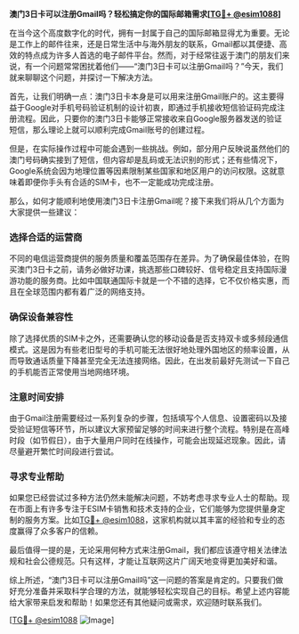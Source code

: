 **澳门3日卡可以注册Gmail吗？轻松搞定你的国际邮箱需求[[TG💪+ @esim1088](https://t.me/s/esim1088)]**

在当今这个高度数字化的时代，拥有一封属于自己的国际邮箱显得尤为重要。无论是工作上的邮件往来，还是日常生活中与海外朋友的联系，Gmail都以其便捷、高效的特点成为许多人首选的电子邮件平台。然而，对于经常往返于澳门的朋友们来说，有一个问题常常困扰着他们——“澳门3日卡可以注册Gmail吗？”今天，我们就来聊聊这个问题，并探讨一下解决方法。

首先，让我们明确一点：澳门3日卡本身是可以用来注册Gmail账户的。这主要得益于Google对手机号码验证机制的设计初衷，即通过手机接收短信验证码完成注册流程。因此，只要你的澳门3日卡能够正常接收来自Google服务器发送的验证短信，那么理论上就可以顺利完成Gmail账号的创建过程。

但是，在实际操作过程中可能会遇到一些挑战。例如，部分用户反映说虽然他们的澳门号码确实接到了短信，但内容却是乱码或无法识别的形式；还有些情况下，Google系统会因为地理位置等因素限制某些国家和地区用户的访问权限。这就意味着即便你手头有合适的SIM卡，也不一定能成功完成注册。

那么，如何才能顺利地使用澳门3日卡注册Gmail呢？接下来我们将从几个方面为大家提供一些建议：

### 选择合适的运营商
不同的电信运营商提供的服务质量和覆盖范围存在差异。为了确保最佳体验，在购买澳门3日卡之前，请务必做好功课，挑选那些口碑较好、信号稳定且支持国际漫游功能的服务商。比如中国联通国际卡就是一个不错的选择，它不仅价格实惠，而且在全球范围内都有着广泛的网络支持。

### 确保设备兼容性
除了选择优质的SIM卡之外，还需要确认您的移动设备是否支持双卡或多频段通信模式。这是因为有些老旧型号的手机可能无法很好地处理外国地区的频率设置，从而导致通话质量下降甚至完全无法连接网络。因此，在出发前最好先测试一下自己的手机能否正常使用当地网络环境。

### 注意时间安排
由于Gmail注册需要经过一系列复杂的步骤，包括填写个人信息、设置密码以及接受验证短信等环节，所以建议大家预留足够的时间来进行整个流程。特别是在高峰时段（如节假日），由于大量用户同时在线操作，可能会出现延迟现象。因此，请尽量避开繁忙时间段进行尝试。

### 寻求专业帮助
如果您已经尝试过多种方法仍然未能解决问题，不妨考虑寻求专业人士的帮助。现在市面上有许多专注于ESIM卡销售和技术支持的企业，它们能够为您提供量身定制的服务方案。比如[TG💪+ @esim1088](https://t.me/s/esim1088)，这家机构就以其丰富的经验和专业的态度赢得了众多客户的信赖。

最后值得一提的是，无论采用何种方式来注册Gmail，我们都应该遵守相关法律法规和社会公德规范。只有这样，才能让互联网这片广阔天地变得更加美好和谐。

综上所述，“澳门3日卡可以注册Gmail吗”这一问题的答案是肯定的。只要我们做好充分准备并采取科学合理的方法，就能够轻松实现自己的目标。希望上述内容能给大家带来启发和帮助！如果您还有其他疑问或需求，欢迎随时联系我们。

[[TG💪+ @esim1088](https://t.me/s/esim1088) ![Image](https://i.postimg.cc/4NQfJmqS/Snipaste-2025-05-13-00-14-12.png)]